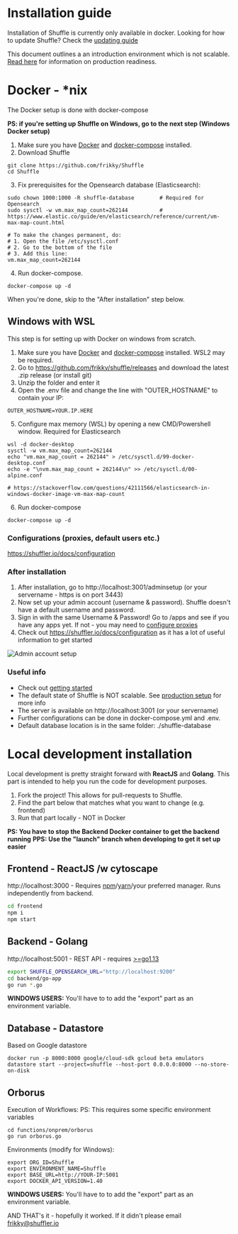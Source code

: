 # Installation guide
Installation of Shuffle is currently only available in docker. Looking for how to update Shuffle? Check the [updating guide](https://shuffler.io/docs/configuration#updating_shuffle)

This document outlines a an introduction environment which is not scalable. [Read here](https://shuffler.io/docs/configuration#production_readiness) for information on production readiness. 

# Docker - *nix
The Docker setup is done with docker-compose 

**PS: if you're setting up Shuffle on Windows, go to the next step (Windows Docker setup)**

1. Make sure you have [Docker](https://docs.docker.com/get-docker/) and [docker-compose](https://docs.docker.com/compose/install/) installed.
2. Download Shuffle
```
git clone https://github.com/frikky/Shuffle
cd Shuffle
```

3. Fix prerequisites for the Opensearch database (Elasticsearch): 
```
sudo chown 1000:1000 -R shuffle-database 		# Required for Opensearch 
sudo sysctl -w vm.max_map_count=262144 			# https://www.elastic.co/guide/en/elasticsearch/reference/current/vm-max-map-count.html

# To make the changes permanent, do:
# 1. Open the file /etc/sysctl.conf
# 2. Go to the bottom of the file
# 3. Add this line:
vm.max_map_count=262144
```

4. Run docker-compose.
```
docker-compose up -d
```

When you're done, skip to the "After installation" step below.

## Windows with WSL  
This step is for setting up with Docker on windows from scratch.

1. Make sure you have [Docker](https://docs.docker.com/docker-for-windows/install/) and [docker-compose](https://docs.docker.com/compose/install/) installed. WSL2 may be required.
2. Go to https://github.com/frikky/shuffle/releases and download the latest .zip release (or install git)
3. Unzip the folder and enter it
4. Open the .env file and change the line with "OUTER_HOSTNAME" to contain your IP:
```
OUTER_HOSTNAME=YOUR.IP.HERE
```

5. Configure max memory (WSL) by opening a new CMD/Powershell window. Required for Elasticsearch
```
wsl -d docker-desktop
sysctl -w vm.max_map_count=262144
echo "vm.max_map_count = 262144" > /etc/sysctl.d/99-docker-desktop.conf
echo -e "\nvm.max_map_count = 262144\n" >> /etc/sysctl.d/00-alpine.conf

# https://stackoverflow.com/questions/42111566/elasticsearch-in-windows-docker-image-vm-max-map-count
```

6. Run docker-compose
```
docker-compose up -d
```

### Configurations (proxies, default users etc.)
https://shuffler.io/docs/configuration

### After installation 
1. After installation, go to http://localhost:3001/adminsetup (or your servername - https is on port 3443)
2. Now set up your admin account (username & password). Shuffle doesn't have a default username and password. 
3. Sign in with the same Username & Password! Go to /apps and see if you have any apps yet. If not - you may need to [configure proxies](https://shuffler.io/docs/configuration#production_readiness)
4. Check out https://shuffler.io/docs/configuration as it has a lot of useful information to get started

![Admin account setup](https://github.com/frikky/Shuffle/blob/master/frontend/src/assets/img/shuffle_adminaccount.png)

### Useful info
* Check out [getting started](https://shuffler.io/docs/getting_started)
* The default state of Shuffle is NOT scalable. See [production setup](https://shuffler.io/docs/configuration#production_readiness) for more info
* The server is available on http://localhost:3001 (or your servername)
* Further configurations can be done in docker-compose.yml and .env.
* Default database location is in the same folder: ./shuffle-database

# Local development installation 
Local development is pretty straight forward with **ReactJS** and **Golang**. This part is intended to help you run the code for development purposes.

1. Fork the project! This allows for pull-requests to Shuffle.
2. Find the part below that matches what you want to change (e.g. frontend)
3. Run that part locally - NOT in Docker

**PS: You have to stop the Backend Docker container to get the backend running**
**PPS: Use the "launch" branch when developing to get it set up easier**

## Frontend - ReactJS /w cytoscape
http://localhost:3000 - Requires [npm](https://nodejs.org/en/download/)/[yarn](https://yarnpkg.com/lang/en/docs/install/#debian-stable)/your preferred manager. Runs independently from backend. 
```bash
cd frontend
npm i
npm start
```

## Backend - Golang
http://localhost:5001 - REST API - requires [>=go1.13](https://golang.org/dl/) 
```bash
export SHUFFLE_OPENSEARCH_URL="http://localhost:9200"
cd backend/go-app
go run *.go
```

**WINDOWS USERS:** You'll have to to add the "export" part as an environment variable.

## Database - Datastore
Based on Google datastore
```
docker run -p 8000:8000 google/cloud-sdk gcloud beta emulators datastore start --project=shuffle --host-port 0.0.0.0:8000 --no-store-on-disk
```

## Orborus
Execution of Workflows:
PS: This requires some specific environment variables 
```
cd functions/onprem/orborus
go run orborus.go
```

Environments (modify for Windows):
```
export ORG_ID=Shuffle
export ENVIRONMENT_NAME=Shuffle
export BASE_URL=http://YOUR-IP:5001
export DOCKER_API_VERSION=1.40
```

**WINDOWS USERS:** You'll have to to add the "export" part as an environment variable.

AND THAT's it - hopefully it worked. If it didn't please email [frikky@shuffler.io](mailto:frikky@shuffler.io)
